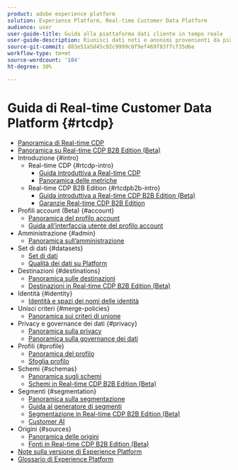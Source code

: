 ```yaml
---
product: adobe experience platform
solution: Experience Platform, Real-time Customer Data Platform
audience: user
user-guide-title: Guida alla piattaforma dati cliente in tempo reale
user-guide-description: Riunisci dati noti e anonimi provenienti da più sorgenti aziendali per creare profili cliente, segmenti di pubblico da tali profili e attivare tali segmenti in destinazioni di terze parti.
source-git-commit: d83e51a5d45c92c9999c0f9ef469f83ffcf35d6e
workflow-type: tm+mt
source-wordcount: '184'
ht-degree: 30%

---
```



# Guida di Real-time Customer Data Platform {#rtcdp}

* [Panoramica di Real-time CDP](overview.md)
* [Panoramica su Real-time CDP B2B Edition (Beta)](b2b-overview.md)
* Introduzione {#intro}
   * Real-time CDP {#rtcdp-intro}
      * [Guida introduttiva a Real-time CDP](get-started.md)
      * [Panoramica delle metriche](home-page-dashboards.md)
   * Real-time CDP B2B Edition {#rtcdpb2b-intro}
      * [Guida introduttiva a Real-time CDP B2B Edition (Beta)](./b2b-use-case.md)
      * [Garanzie Real-time CDP B2B Edition](b2b-guardrails.md)
* Profili account (Beta) {#account}
   * [Panoramica del profilo account](accounts/account-profile-overview.md)
   * [Guida all’interfaccia utente del profilo account](accounts/account-profile-ui-guide.md)
* Amministrazione {#admin}
   * [Panoramica sull’amministrazione](administration/admin-overview.md)
* Set di dati {#datasets}
   * [Set di dati](datasets/dataset.md)
   * [Qualità dei dati su Platform](datasets/data-quality.md)
* Destinazioni {#destinations}
   * [Panoramica sulle destinazioni](destinations/overview.md)
   * [Destinazioni in Real-time CDP B2B Edition (Beta)](destinations/b2b.md)
* Identità {#identity}
   * [Identità e spazi dei nomi delle identità](profile/identities-overview.md)
* Unisci criteri {#merge-policies}
   * [Panoramica sui criteri di unione](profile/merge-policies.md)
* Privacy e governance dei dati {#privacy}
   * [Panoramica sulla privacy](privacy/privacy-overview.md)
   * [Panoramica sulla governance dei dati](privacy/data-governance-overview.md)
* Profili {#profile}
   * [Panoramica del profilo](profile/profile-overview.md)
   * [Sfoglia profilo](profile/profile-browse.md)
* Schemi {#schemas}
   * [Panoramica sugli schemi](schemas/overview.md)
   * [Schemi in Real-time CDP B2B Edition (Beta)](schemas/b2b.md)
* Segmenti {#segmentation}
   * [Panoramica sulla segmentazione](segmentation/segmentation-overview.md)
   * [Guida al generatore di segmenti](segmentation/segment-builder-guide.md)
   * [Segmentazione in Real-time CDP B2B Edition (Beta)](segmentation/b2b.md)
   * [Customer AI](segmentation/customer-ai.md)
* Origini {#sources}
   * [Panoramica delle origini](sources/sources-overview.md)
   * [Fonti in Real-time CDP B2B Edition (Beta)](sources/b2b.md)
* [Note sulla versione di Experience Platform](https://www.adobe.com/go/platform-release-notes-en)
* [Glossario di Experience Platform](https://www.adobe.com/go/platform-glossary-en)

